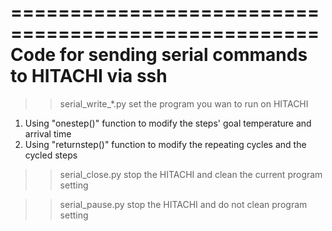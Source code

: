 ====================================================
Code for sending serial commands to HITACHI via ssh
====================================================

>> serial_write_*.py
   set the program you wan to run on HITACHI
   1. Using "onestep()" function to modify the steps' goal temperature and arrival time
   2. Using "returnstep()" function to modify the repeating cycles and the cycled steps

>> serial_close.py
   stop the HITACHI and clean the current program setting

>> serial_pause.py
   stop the HITACHI and do not clean program setting
   